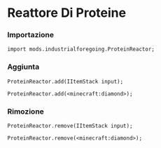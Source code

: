 # Reattore Di Proteine

### Importazione

```zenscript
import mods.industrialforegoing.ProteinReactor;
```

### Aggiunta

```zenscript
ProteinReactor.add(IItemStack input);

ProteinReactor.add(<minecraft:diamond>);
```

### Rimozione

```zenscript
ProteinReactor.remove(IItemStack input);

ProteinReactor.remove(<minecraft:diamond>);
```